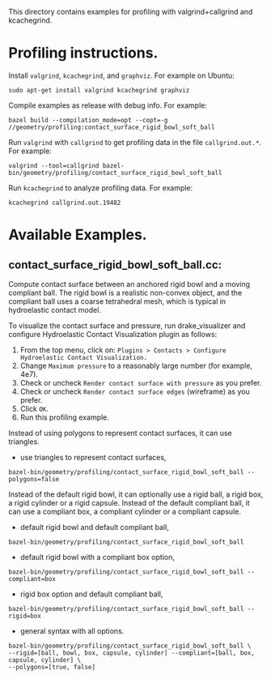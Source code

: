 This directory contains examples for profiling with valgrind+callgrind
and kcachegrind.

# Profiling instructions.
Install `valgrind`, `kcachegrind`, and `graphviz`. For example on Ubuntu:
```
sudo apt-get install valgrind kcachegrind graphviz
```

Compile examples as release with debug info. For example:
```
bazel build --compilation_mode=opt --copt=-g //geometry/profiling:contact_surface_rigid_bowl_soft_ball
```
Run `valgrind` with `callgrind` to get profiling data in the file
`callgrind.out.*`. For example:
```
valgrind --tool=callgrind bazel-bin/geometry/profiling/contact_surface_rigid_bowl_soft_ball
```
Run `kcachegrind` to analyze profiling data. For example:
```
kcachegrind callgrind.out.19482
```

# Available Examples.

## contact_surface_rigid_bowl_soft_ball.cc:
Compute contact surface between an anchored rigid bowl and a moving compliant
ball. The rigid bowl is a realistic non-convex object, and the compliant
ball uses a coarse tetrahedral mesh, which is typical in hydroelastic 
contact model.

To visualize the contact surface and pressure, run drake_visualizer and
configure Hydroelastic Contact Visualization plugin as follows:
1. From the top menu, click on: `Plugins > Contacts > Configure Hydroelastic
 Contact Visualization.`
2. Change `Maximum pressure` to a reasonably large number (for example, 4e7).
3. Check or uncheck `Render contact surface with pressure` as you prefer.
4. Check or uncheck `Render contact surface edges` (wireframe) as you prefer.
5. Click `OK`.
6. Run this profiling example.

Instead of using polygons to represent contact surfaces, it can use triangles.
- use triangles to represent contact surfaces,
```
bazel-bin/geometry/profiling/contact_surface_rigid_bowl_soft_ball --polygons=false
```

Instead of the default rigid bowl, it can optionally use a rigid ball, a
rigid box, a rigid cylinder or a rigid capsule. Instead of the default
compliant ball, it can use a compliant box, a compliant cylinder or a
compliant capsule.
- default rigid bowl and default compliant ball,
```
bazel-bin/geometry/profiling/contact_surface_rigid_bowl_soft_ball
```
- default rigid bowl with a compliant box option,
```
bazel-bin/geometry/profiling/contact_surface_rigid_bowl_soft_ball --compliant=box
```
- rigid box option and default compliant ball,
```
bazel-bin/geometry/profiling/contact_surface_rigid_bowl_soft_ball --rigid=box
```
- general syntax with all options.
```
bazel-bin/geometry/profiling/contact_surface_rigid_bowl_soft_ball \
--rigid=[ball, bowl, box, capsule, cylinder] --compliant=[ball, box, capsule, cylinder] \
--polygons=[true, false]
```
